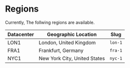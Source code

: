 # Regions

Currently, The follwing regions are available.

|Datacenter	| Geographic Location	        | Slug    |
|-----------|-------------------------------|---------|
|LON1	    | London, United Kingdom	    | `lon-1` |
|FRA1	    | Frankfurt, Germany	        | `fra-1` |
|NYC1	    | New York City, United States  | `nyc-1` |
